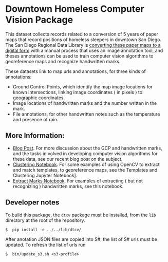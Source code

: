 # Downtown Homeless Computer Vision Package

This dataset collects records related to a conversion of 5 years of paper maps
that record positions of homeless sleepers in downtown San Diego. The San Diego
Regional Data Library is [converting these paper maps to a digital
form](http://downtown-homelessness.sandiegodata.org/) with a manual process that
uses an image annotation tool, and theses annotations can be used to train
computer vision algorithms to georeference maps and recognize handwritten marks.

These datasets link to map urls and annotations, for three kinds of annotations:

* Ground Control Points, which identify the map image locations for known intersections, linking image coordinates ( in pixels ) to geographic coordinates.
* Image locations of handwritten marks and the number written in the mark.
* File annotations, for other handwritten notes such as the temperature and presence of rain. 

## More Information:

* [Blog Post](https://www.sandiegodata.org/2019/09/computer-vision-for-greater-good/). For more discussion about the GCP and handwritten marks, and the tasks in volved
in developing computer vision algorithms for these data, see our recent blog
post on the subject.
* [Clustering Notebook](https://nbviewer.jupyter.org/github/sandiegodata-projects/downtown-partnership/blob/master/datasets/sandiegodata.org-downtown_cv/notebooks/Template%20Matching%20Clusters.ipynb). For some examples of using OpenCV to extract and match templates, to georeference maps, see the Templates and Clustering Jupyter Notebook].
* [Extract Marks Notebook](https://nbviewer.jupyter.org/github/sandiegodata-projects/downtown-partnership/blob/master/datasets/sandiegodata.org-downtown_cv/notebooks/Extract%20Marks.ipynb). For examples of extracting ( but not recognizing ) handwritten marks, see this notebook. 


## Developer notes

To build this package, the ``dtcv`` package must be installed, from the ``lib`` directory at the root of the repository.

    $  pip install -e ../../lib/dtcv/

After anotation JSON files are copied into S#, the list of S# urls must be
updated. To refresh the list of urls run

    $  bin/update_s3.sh <s3-profile>

